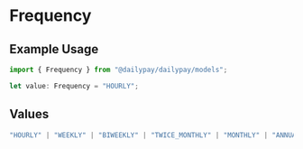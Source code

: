 # Frequency

## Example Usage

```typescript
import { Frequency } from "@dailypay/dailypay/models";

let value: Frequency = "HOURLY";
```

## Values

```typescript
"HOURLY" | "WEEKLY" | "BIWEEKLY" | "TWICE_MONTHLY" | "MONTHLY" | "ANNUALLY"
```